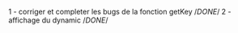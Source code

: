 1 - corriger et completer les bugs de la fonction getKey	/*DONE*/
2 - affichage du dynamic									/*DONE*/
